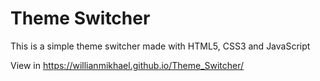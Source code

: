 # Theme Switcher

This is a simple theme switcher made with HTML5, CSS3 and JavaScript

View in https://willianmikhael.github.io/Theme_Switcher/
